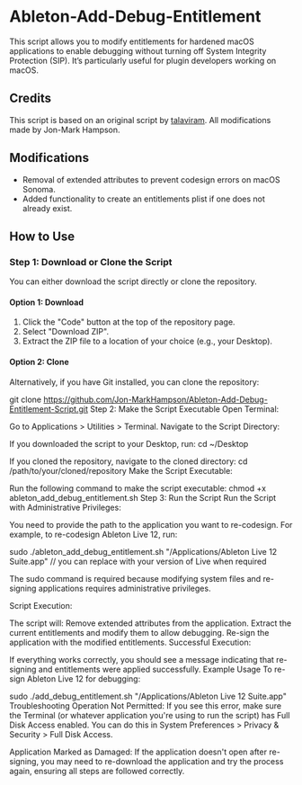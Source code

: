 # Ableton-Add-Debug-Entitlement

This script allows you to modify entitlements for hardened macOS applications to enable debugging without turning off System Integrity Protection (SIP). It’s particularly useful for plugin developers working on macOS.

## Credits

This script is based on an original script by [talaviram](https://gist.github.com/talaviram/1f21e141a137744c89e81b58f73e23c3). All modifications made by Jon-Mark Hampson.

## Modifications
- Removal of extended attributes to prevent codesign errors on macOS Sonoma.
- Added functionality to create an entitlements plist if one does not already exist.

## How to Use

### Step 1: Download or Clone the Script

You can either download the script directly or clone the repository.

#### Option 1: Download

1. Click the "Code" button at the top of the repository page.
2. Select "Download ZIP".
3. Extract the ZIP file to a location of your choice (e.g., your Desktop).

#### Option 2: Clone

Alternatively, if you have Git installed, you can clone the repository:

git clone https://github.com/Jon-MarkHampson/Ableton-Add-Debug-Entitlement-Script.git
Step 2: Make the Script Executable
Open Terminal:

Go to Applications > Utilities > Terminal.
Navigate to the Script Directory:

If you downloaded the script to your Desktop, run:
cd ~/Desktop

If you cloned the repository, navigate to the cloned directory:
cd /path/to/your/cloned/repository
Make the Script Executable:

Run the following command to make the script executable:
chmod +x ableton_add_debug_entitlement.sh
Step 3: Run the Script
Run the Script with Administrative Privileges:

You need to provide the path to the application you want to re-codesign. For example, to re-codesign Ableton Live 12, run:

sudo ./ableton_add_debug_entitlement.sh "/Applications/Ableton Live 12 Suite.app" // you can replace with your version of Live when required

The sudo command is required because modifying system files and re-signing applications requires administrative privileges.

Script Execution:

The script will:
Remove extended attributes from the application.
Extract the current entitlements and modify them to allow debugging.
Re-sign the application with the modified entitlements.
Successful Execution:

If everything works correctly, you should see a message indicating that re-signing and entitlements were applied successfully.
Example Usage
To re-sign Ableton Live 12 for debugging:

sudo ./add_debug_entitlement.sh "/Applications/Ableton Live 12 Suite.app"
Troubleshooting
Operation Not Permitted: If you see this error, make sure the Terminal (or whatever application you're using to run the script) has Full Disk Access enabled. You can do this in System Preferences > Privacy & Security > Full Disk Access.

Application Marked as Damaged: If the application doesn't open after re-signing, you may need to re-download the application and try the process again, ensuring all steps are followed correctly.
